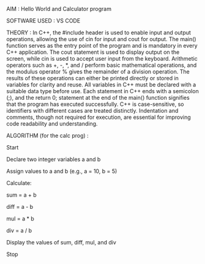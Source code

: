 AIM : Hello World and Calculator program

SOFTWARE USED : VS CODE

THEORY : In C++, the #include <iostream> header is used to enable input and output operations, allowing the use of cin for input and cout for output. The main() function serves as the entry point of the program and is mandatory in every C++ application. The cout statement is used to display output on the screen, while cin is used to accept user input from the keyboard. Arithmetic operators such as +, -, *, and / perform basic mathematical operations, and the modulus operator % gives the remainder of a division operation. The results of these operations can either be printed directly or stored in variables for clarity and reuse. All variables in C++ must be declared with a suitable data type before use. Each statement in C++ ends with a semicolon (;), and the return 0; statement at the end of the main() function signifies that the program has executed successfully. C++ is case-sensitive, so identifiers with different cases are treated distinctly. Indentation and comments, though not required for execution, are essential for improving code readability and understanding.


ALGORITHM (for the calc prog) : 

Start

Declare two integer variables a and b

Assign values to a and b (e.g., a = 10, b = 5)

Calculate:

sum = a + b

diff = a - b

mul = a * b

div = a / b

Display the values of sum, diff, mul, and div

Stop

 
